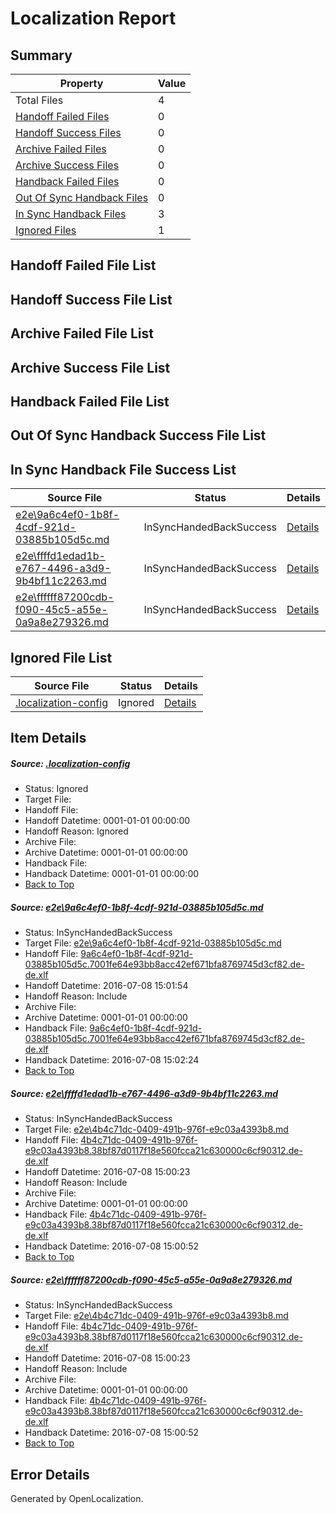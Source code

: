# <a name='report-top'></a> Localization Report

## Summary
 Property | Value 
 -------- | ----- 
 Total Files | 4
[ Handoff Failed Files ](#handoff-failed-list)| 0
[ Handoff Success Files ](#handoff-success-list)| 0
[ Archive Failed Files ](#archive-failed-list)| 0
[ Archive Success Files ](#archive-success-list)| 0
[ Handback Failed Files ](#handback-failed-list)| 0
[ Out Of Sync Handback Files ](#outofsync-handback-success-list)| 0
[ In Sync Handback Files ](#insync-handback-success-list)| 3
[ Ignored Files ](#ignored-list)| 1

## <a name='handoff-failed-list'></a> Handoff Failed File List

## <a name='handoff-success-list'></a> Handoff Success File List

## <a name='archive-failed-list'></a> Archive Failed File List

## <a name='archive-success-list'></a> Archive Success File List

## <a name='handback-failed-list'></a> Handback Failed File List

## <a name='outofsync-handback-success-list'></a> Out Of Sync Handback Success File List

## <a name='insync-handback-success-list'></a> In Sync Handback File Success List
 Source File | Status | Details 
 ----------- | ------ | ------- 
 [e2e\9a6c4ef0-1b8f-4cdf-921d-03885b105d5c.md](https://github.com/OpenLocalizationTestOrg/oltest/blob/1d81586e0937e27e8d6c9f0548f56a1914f4b740/e2e/9a6c4ef0-1b8f-4cdf-921d-03885b105d5c.md) | InSyncHandedBackSuccess | [Details](#b92223c7b110681850b69d8c16571ef18390df6d1)
 [e2e\ffffd1edad1b-e767-4496-a3d9-9b4bf11c2263.md](https://github.com/OpenLocalizationTestOrg/oltest/blob/db3492431c3e07fb08a6a3a4aba3d1436c516945/e2e/ffffd1edad1b-e767-4496-a3d9-9b4bf11c2263.md) | InSyncHandedBackSuccess | [Details](#58601a044fa0b87a89cf133a7688f2f6f03b9a212)
 [e2e\ffffff87200cdb-f090-45c5-a55e-0a9a8e279326.md](https://github.com/OpenLocalizationTestOrg/oltest/blob/1d81586e0937e27e8d6c9f0548f56a1914f4b740/e2e/ffffff87200cdb-f090-45c5-a55e-0a9a8e279326.md) | InSyncHandedBackSuccess | [Details](#58601a044fa0b87a89cf133a7688f2f6f03b9a213)

## <a name='ignored-list'></a> Ignored File List
 Source File | Status | Details 
 ----------- | ------ | ------- 
 [.localization-config](https://github.com/OpenLocalizationTestOrg/oltest/blob/1d81586e0937e27e8d6c9f0548f56a1914f4b740/.localization-config) | Ignored | [Details](#3d4f252ac210baf56311d7e97dcc2db10974dbd20)

## Item Details
##### <a name='3d4f252ac210baf56311d7e97dcc2db10974dbd20'></a> Source: [.localization-config](https://github.com/OpenLocalizationTestOrg/oltest/blob/1d81586e0937e27e8d6c9f0548f56a1914f4b740/.localization-config)
* Status: Ignored
* Target File: 
* Handoff File: 
* Handoff Datetime: 0001-01-01 00:00:00
* Handoff Reason: Ignored
* Archive File: 
* Archive Datetime: 0001-01-01 00:00:00
* Handback File: 
* Handback Datetime: 0001-01-01 00:00:00
* [Back to Top](#report-top)

##### <a name='b92223c7b110681850b69d8c16571ef18390df6d1'></a> Source: [e2e\9a6c4ef0-1b8f-4cdf-921d-03885b105d5c.md](https://github.com/OpenLocalizationTestOrg/oltest/blob/1d81586e0937e27e8d6c9f0548f56a1914f4b740/e2e/9a6c4ef0-1b8f-4cdf-921d-03885b105d5c.md)
* Status: InSyncHandedBackSuccess
* Target File: [e2e\9a6c4ef0-1b8f-4cdf-921d-03885b105d5c.md](https://github.com/OpenLocalizationTestOrg/oltest-dede-fly/blob/a81a94de28a9ec6fac9642fa5d6d7b939224986f/e2e/9a6c4ef0-1b8f-4cdf-921d-03885b105d5c.md)
* Handoff File: [9a6c4ef0-1b8f-4cdf-921d-03885b105d5c.7001fe64e93bb8acc42ef671bfa8769745d3cf82.de-de.xlf](https://github.com/OpenLocalizationTestOrg/olhandoff-e2e/blob/89c374b38b2659259a6ad5611b9d3023b0c4a319/ol-handoff/OpenLocalizationTestOrg/oltest-dede-fly/ci/ht/9a6c4ef0-1b8f-4cdf-921d-03885b105d5c.7001fe64e93bb8acc42ef671bfa8769745d3cf82.de-de.xlf)
* Handoff Datetime: 2016-07-08 15:01:54
* Handoff Reason: Include
* Archive File: 
* Archive Datetime: 0001-01-01 00:00:00
* Handback File: [9a6c4ef0-1b8f-4cdf-921d-03885b105d5c.7001fe64e93bb8acc42ef671bfa8769745d3cf82.de-de.xlf](https://github.com/OpenLocalizationTestOrg/olhandback-e2e/blob/6bd22160f37b591786296214dc6d3168e50b2f56/ol-handback/OpenLocalizationTestOrg/oltest-dede-fly/ci/ht/9a6c4ef0-1b8f-4cdf-921d-03885b105d5c.7001fe64e93bb8acc42ef671bfa8769745d3cf82.de-de.xlf)
* Handback Datetime: 2016-07-08 15:02:24
* [Back to Top](#report-top)

##### <a name='58601a044fa0b87a89cf133a7688f2f6f03b9a212'></a> Source: [e2e\ffffd1edad1b-e767-4496-a3d9-9b4bf11c2263.md](https://github.com/OpenLocalizationTestOrg/oltest/blob/db3492431c3e07fb08a6a3a4aba3d1436c516945/e2e/ffffd1edad1b-e767-4496-a3d9-9b4bf11c2263.md)
* Status: InSyncHandedBackSuccess
* Target File: [e2e\4b4c71dc-0409-491b-976f-e9c03a4393b8.md](https://github.com/OpenLocalizationTestOrg/oltest-dede-fly/blob/bc06c9bcff4fbdaf94760c43ab4787e7c0cae7aa/e2e/4b4c71dc-0409-491b-976f-e9c03a4393b8.md)
* Handoff File: [4b4c71dc-0409-491b-976f-e9c03a4393b8.38bf87d0117f18e560fcca21c630000c6cf90312.de-de.xlf](https://github.com/OpenLocalizationTestOrg/olhandoff-e2e/blob/c9abb02f7b5467b71a217dc6fe9d7f2f5438b6f9/ol-handoff/OpenLocalizationTestOrg/oltest-dede-fly/ci/ht/4b4c71dc-0409-491b-976f-e9c03a4393b8.38bf87d0117f18e560fcca21c630000c6cf90312.de-de.xlf)
* Handoff Datetime: 2016-07-08 15:00:23
* Handoff Reason: Include
* Archive File: 
* Archive Datetime: 0001-01-01 00:00:00
* Handback File: [4b4c71dc-0409-491b-976f-e9c03a4393b8.38bf87d0117f18e560fcca21c630000c6cf90312.de-de.xlf](https://github.com/OpenLocalizationTestOrg/olhandback-e2e/blob/177f89f449665f3f4f9e18d4c60f67138c607377/ol-handback/OpenLocalizationTestOrg/oltest-dede-fly/ci/ht/4b4c71dc-0409-491b-976f-e9c03a4393b8.38bf87d0117f18e560fcca21c630000c6cf90312.de-de.xlf)
* Handback Datetime: 2016-07-08 15:00:52
* [Back to Top](#report-top)

##### <a name='58601a044fa0b87a89cf133a7688f2f6f03b9a213'></a> Source: [e2e\ffffff87200cdb-f090-45c5-a55e-0a9a8e279326.md](https://github.com/OpenLocalizationTestOrg/oltest/blob/1d81586e0937e27e8d6c9f0548f56a1914f4b740/e2e/ffffff87200cdb-f090-45c5-a55e-0a9a8e279326.md)
* Status: InSyncHandedBackSuccess
* Target File: [e2e\4b4c71dc-0409-491b-976f-e9c03a4393b8.md](https://github.com/OpenLocalizationTestOrg/oltest-dede-fly/blob/bc06c9bcff4fbdaf94760c43ab4787e7c0cae7aa/e2e/4b4c71dc-0409-491b-976f-e9c03a4393b8.md)
* Handoff File: [4b4c71dc-0409-491b-976f-e9c03a4393b8.38bf87d0117f18e560fcca21c630000c6cf90312.de-de.xlf](https://github.com/OpenLocalizationTestOrg/olhandoff-e2e/blob/c9abb02f7b5467b71a217dc6fe9d7f2f5438b6f9/ol-handoff/OpenLocalizationTestOrg/oltest-dede-fly/ci/ht/4b4c71dc-0409-491b-976f-e9c03a4393b8.38bf87d0117f18e560fcca21c630000c6cf90312.de-de.xlf)
* Handoff Datetime: 2016-07-08 15:00:23
* Handoff Reason: Include
* Archive File: 
* Archive Datetime: 0001-01-01 00:00:00
* Handback File: [4b4c71dc-0409-491b-976f-e9c03a4393b8.38bf87d0117f18e560fcca21c630000c6cf90312.de-de.xlf](https://github.com/OpenLocalizationTestOrg/olhandback-e2e/blob/177f89f449665f3f4f9e18d4c60f67138c607377/ol-handback/OpenLocalizationTestOrg/oltest-dede-fly/ci/ht/4b4c71dc-0409-491b-976f-e9c03a4393b8.38bf87d0117f18e560fcca21c630000c6cf90312.de-de.xlf)
* Handback Datetime: 2016-07-08 15:00:52
* [Back to Top](#report-top)


## Error Details

Generated by OpenLocalization.
